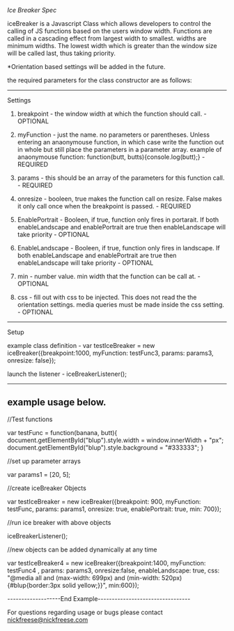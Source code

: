 

*Ice Breaker Spec*

iceBreaker is a Javascript Class which allows developers to control the calling of JS functions based on the users window width.
Functions are called in a cascading effect from largest width to smallest.  widths are minimum widths.  The lowest width which is greater than the window size will be called last, thus taking priority. 

*Orientation based settings will be added in the future.

the required parameters for the class constructor are as follows:

************************************************
Settings

1.  breakpoint - the window width at which the function should call. - OPTIONAL

2.  myFunction - just the name.  no parameters or parentheses.  Unless entering an anaonymouse function,  in which case write the function out in whole but still place the parameters in a parameter array. example of anaonymouse function:   function(butt, butts){console.log(butt);}  - REQUIRED

3.  params - this should be an array of the parameters for this function call.  - REQUIRED

4.  onresize - booleen, true makes the function call on resize.  False makes it only call once when the breakpoint is passed.  - REQUIRED

5.  EnablePortrait - Booleen, if true, function only fires in portarait.  If both enableLandscape and enablePortrait are true then enableLandscape will take priority - OPTIONAL

6.  EnableLandscape - Booleen, if true, function only fires in landscape.  If both enableLandscape and enablePortrait are true then enableLandscape will take priority - OPTIONAL

7.  min - number value.  min width that the function can be call at.  - OPTIONAL

8.  css - fill out with css to be injected.  This does not read the the orientation settings.  media queries must be made inside the css setting.  - OPTIONAL

************************************************
Setup

example class definition - var testIceBreaker = new iceBreaker({breakpoint:1000, myFunction: testFunc3, params: params3, onresize: false});

launch the listener - iceBreakerListener();
************************************************


example usage below.
--------------------------------------------------------------------

//Test functions

var testFunc = function(banana, butt){
	document.getElementById("blup").style.width = window.innerWidth + "px";
	document.getElementById("blup").style.background = "#333333";
}

//set up parameter arrays

var params1 = [20, 5];

//create iceBreaker Objects

var testIceBreaker = new iceBreaker({breakpoint: 900, myFunction: testFunc, params: params1, onresize: true, enablePortrait: true, min: 700});


//run ice breaker with above objects

iceBreakerListener();


//new objects can be added dynamically at any time

var testIceBreaker4 = new iceBreaker({breakpoint:1400, myFunction: testFunc4 , params: params3, onresize:false, enableLandscape: true, css: "@media all and (max-width: 699px) and (min-width: 520px) {#blup{border:3px solid yellow;}}", min:600});


-------------------End Example---------------------------------

For questions regarding usage or bugs please contact nickfreese@nickfreese.com
